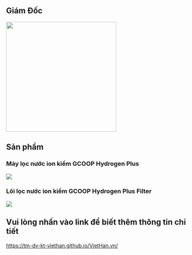 ## Giám Đốc
<img src="https://github.com/TM-DV-KT-VIETHAN/VietHan.vn/assets/137274043/5fce037f-99b7-49b5-b0c5-c15ae5d1ca6e" width="300" />

## Sản phẩm
<h3>Máy lọc nước ion kiềm GCOOP Hydrogen Plus</h3>
<img src="https://github.com/TM-DV-KT-VIETHAN/VietHan.vn/assets/137274043/578f5360-da90-41a1-bd8b-0da0a6d01364"/>


<h3>Lõi lọc nước ion kiềm GCOOP Hydrogen Plus Filter</h3>
<img src="https://github.com/TM-DV-KT-VIETHAN/VietHan.vn/assets/137274043/19ecedab-ce19-4964-baf3-882bf6ed785a"/>


## Vui lòng nhấn vào link để biết thêm thông tin chi tiết

https://tm-dv-kt-viethan.github.io/VietHan.vn/

